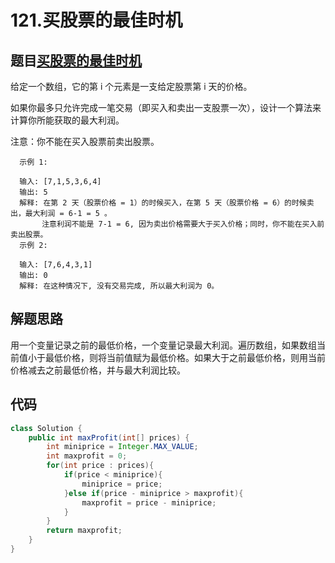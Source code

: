 # 121.买股票的最佳时机

## 题目[买股票的最佳时机](https://leetcode-cn.com/problems/best-time-to-buy-and-sell-stock/submissions/)
给定一个数组，它的第 i 个元素是一支给定股票第 i 天的价格。

如果你最多只允许完成一笔交易（即买入和卖出一支股票一次），设计一个算法来计算你所能获取的最大利润。

注意：你不能在买入股票前卖出股票。

      示例 1:

      输入: [7,1,5,3,6,4]
      输出: 5
      解释: 在第 2 天（股票价格 = 1）的时候买入，在第 5 天（股票价格 = 6）的时候卖出，最大利润 = 6-1 = 5 。
           注意利润不能是 7-1 = 6, 因为卖出价格需要大于买入价格；同时，你不能在买入前卖出股票。
      示例 2:

      输入: [7,6,4,3,1]
      输出: 0
      解释: 在这种情况下, 没有交易完成, 所以最大利润为 0。

## 解题思路
用一个变量记录之前的最低价格，一个变量记录最大利润。遍历数组，如果数组当前值小于最低价格，则将当前值赋为最低价格。如果大于之前最低价格，则用当前价格减去之前最低价格，并与最大利润比较。

## 代码
```java
class Solution {
    public int maxProfit(int[] prices) {
        int miniprice = Integer.MAX_VALUE;
        int maxprofit = 0;
        for(int price : prices){
            if(price < miniprice){
                miniprice = price;
            }else if(price - miniprice > maxprofit){
                maxprofit = price - miniprice;
            }
        }
        return maxprofit;
    }
}
```
